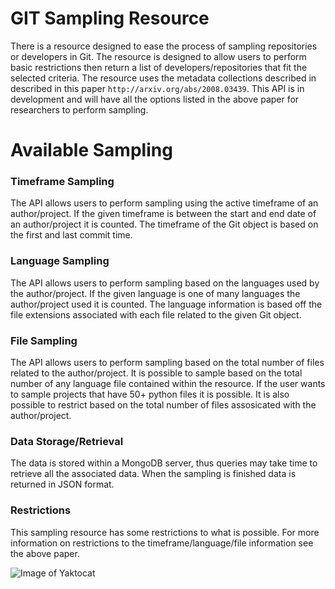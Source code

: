 # GIT Sampling Resource
There is a resource designed to ease the process of sampling repositories or developers in Git. The resource is designed to allow users to perform basic restrictions then return a list of developers/repositories that fit the selected criteria. The resource uses the metadata collections described in described in this paper `http://arxiv.org/abs/2008.03439`. This API is in development and will have all the options listed in the above paper for researchers to perform sampling. 

# Available Sampling
### Timeframe Sampling
The API allows users to perform sampling using the active timeframe of an author/project. If the given timeframe is between the start and end date of an author/project it is counted. The timeframe of the Git object is based on the first and last commit time. 

### Language Sampling
The API allows users to perform sampling based on the languages used by the author/project. If the given language is one of many languages the author/project used it is counted. The language information is based off the file extensions associated with each file related to the given Git object. 

### File Sampling
The API allows users to perform sampling based on the total number of files related to the author/project. It is possible to sample based on the total number of any language file contained within the resource. If the user wants to sample projects that have 50+ python files it is possible. It is also possible to restrict based on the total number of files assosicated with the author/project.

### Data Storage/Retrieval
The data is stored within a MongoDB server, thus queries may take time to retrieve all the associated data. When the sampling is finished data is returned in JSON format.

### Restrictions
This sampling resource has some restrictions to what is possible. For more information on restrictions to the timeframe/language/file information see the above paper. 

![Image of Yaktocat](https://github.com/atutko2/msr-challenge/blob/master/Sampling%20Resource.png)
